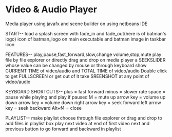 # Video & Audio Player
Media player using javafx and scene builder on using netbeans IDE  
  
START--
load a splash screen with fade_in and fade_out(here is of batman's logo)
icon of batman_logo on main executable and batman image in taskbar icon

FEATURES--
play,pause,fast_forward,slow,change volume,stop,mute
play file by file explorer or directly drag and drop on media player
a SEEKSLIDER whose value can be changed by mouse or through keyboard
show CURRENT TIME of video/audio and TOTAL TIME of video/audio
Double click to get FULLSCREEN or get out of it
take SREENSHOT at any point of video/audio

KEYBOARD SHORTCUTS--
plus = fast forward
minus = slower rate
space = pause while playing and play if paused
M = mute
up arrow key = volume up
down arrow key = volume down
right arrow key = seek forward
left arrow key = seek backward
Alt+f4 = close

PLAYLIST--
make playlist
choose through file explorer or drag and drop to add files in playlist box
play next video at end of first video 
next and previous button to go forward and backward in playlist
